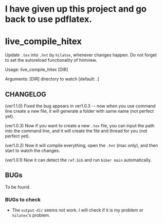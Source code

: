# I have given up this project and go back to use pdflatex.

# live_compile_hitex

Update `.tex` into `.hnt` by `hilatex`, whenever changes happen. Do not forget to set the autoreload functionality of hintview.

Usage: live_compile_hitex [DIR]

Arguments:
  [DIR]  directory to watch [default: .]

## CHANGELOG

(ver1.1.0) Fixed the bug appears in ver1.0.3 -- now when you use command line create a new file, it will generate a folder with same name (not perfect yet).

(ver1.0.3) Now if you want to create a new `.tex` file, you can input the path into the command line, and it will create the file and thread for you (not perfect yet).

(ver1.0.2) Now it will compile everything, open the `.hnt` (mac only), and then start to watch the changes.

(ver1.0.1) Now it can detect the `ref.bib` and run `biber main` automatically.

## BUGs

To be found.

### BUGs to check

* The `output-dir` seems not work. I will check if it is my problem or `hilatex`'s problem.